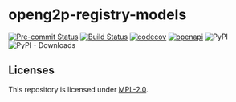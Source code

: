 #  openg2p-registry-models

[![Pre-commit Status](https://github.com/OpenG2P/openg2p-g2p-bridge-api/actions/workflows/pre-commit.yml/badge.svg?branch=develop)](https://github.com/OpenG2P/openg2p-g2p-bridge-api/actions/workflows/pre-commit.yml?query=branch%3Adevelop)
[![Build Status](https://github.com/OpenG2P/openg2p-g2p-bridge-api/actions/workflows/test.yml/badge.svg?branch=develop)](https://github.com/OpenG2P/openg2p-g2p-bridge-api/actions/workflows/test.yml?query=branch%3Adevelop)
[![codecov](https://codecov.io/gh/OpenG2P/openg2p-g2p-bridge-api/branch/develop/graph/badge.svg)](https://codecov.io/gh/OpenG2P/openg2p-g2p-bridge-api)
[![openapi](https://img.shields.io/badge/open--API-swagger-brightgreen)](https://validator.swagger.io/?url=https://raw.githubusercontent.com/OpenG2P/openg2p-g2p-bridge-api/develop/api-docs/generated/openapi.json)
![PyPI](https://img.shields.io/pypi/v/openg2p-g2p-bridge-api?label=pypi%20package)
![PyPI - Downloads](https://img.shields.io/pypi/dm/openg2p-g2p-bridge-api)



## Licenses

This repository is licensed under [MPL-2.0](LICENSE).
